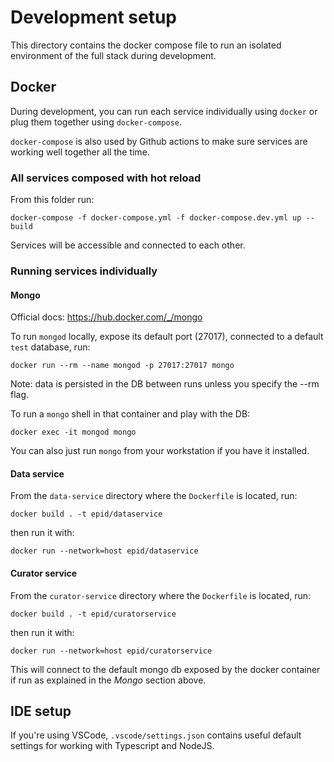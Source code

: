 # Development setup

This directory contains the docker compose file to run an isolated environment of the full stack during development.

## Docker

During development, you can run each service individually using `docker` or plug them together using `docker-compose`.

`docker-compose` is also used by Github actions to make sure services are working well together all the time.

### All services composed with hot reload

From this folder run:

```
docker-compose -f docker-compose.yml -f docker-compose.dev.yml up --build
```

Services will be accessible and connected to each other.

### Running services individually

#### Mongo

Official docs: https://hub.docker.com/_/mongo

To run `mongod` locally, expose its default port (27017), connected to a default `test` database, run:

```
docker run --rm --name mongod -p 27017:27017 mongo
```

Note: data is persisted in the DB between runs unless you specify the --rm flag.

To run a `mongo` shell in that container and play with the DB:

```
docker exec -it mongod mongo
```

You can also just run `mongo` from your workstation if you have it installed.

#### Data service

From the `data-service` directory where the `Dockerfile` is located, run:

```
docker build . -t epid/dataservice
```

then run it with:

```
docker run --network=host epid/dataservice
```

#### Curator service

From the `curator-service` directory where the `Dockerfile` is located, run:

```
docker build . -t epid/curatorservice
```

then run it with:

```
docker run --network=host epid/curatorservice
```

This will connect to the default mongo db exposed by the docker container if run as explained in the _Mongo_ section above.

## IDE setup

If you're using VSCode, `.vscode/settings.json` contains useful default settings for working with Typescript and NodeJS.